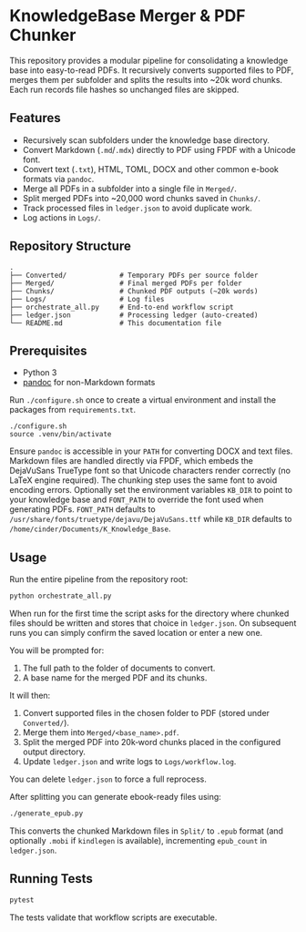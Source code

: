 # KnowledgeBase Merger & PDF Chunker

This repository provides a modular pipeline for consolidating a knowledge base into easy-to-read PDFs. It recursively converts supported files to PDF, merges them per subfolder and splits the results into ~20k word chunks. Each run records file hashes so unchanged files are skipped.

## Features

- Recursively scan subfolders under the knowledge base directory.
- Convert Markdown (`.md`/`.mdx`) directly to PDF using FPDF with a Unicode font.
- Convert text (`.txt`), HTML, TOML, DOCX and other common e-book formats via `pandoc`.
- Merge all PDFs in a subfolder into a single file in `Merged/`.
- Split merged PDFs into ~20,000 word chunks saved in `Chunks/`.
- Track processed files in `ledger.json` to avoid duplicate work.
- Log actions in `Logs/`.

## Repository Structure

```text
.
├── Converted/             # Temporary PDFs per source folder
├── Merged/                # Final merged PDFs per folder
├── Chunks/                # Chunked PDF outputs (~20k words)
├── Logs/                  # Log files
├── orchestrate_all.py     # End-to-end workflow script
├── ledger.json            # Processing ledger (auto-created)
└── README.md              # This documentation file
```

## Prerequisites

- Python 3
- [pandoc](https://pandoc.org/installing.html) for non-Markdown formats

Run `./configure.sh` once to create a virtual environment and install the
packages from `requirements.txt`.

```
./configure.sh
source .venv/bin/activate
```

Ensure `pandoc` is accessible in your `PATH` for converting DOCX and text files. Markdown files are handled directly via FPDF, which embeds the DejaVuSans TrueType font so that Unicode characters render correctly (no LaTeX engine required). The chunking step uses the same font to avoid encoding errors. Optionally set the environment variables `KB_DIR` to point to your knowledge base and `FONT_PATH` to override the font used when generating PDFs. `FONT_PATH` defaults to `/usr/share/fonts/truetype/dejavu/DejaVuSans.ttf` while `KB_DIR` defaults to `/home/cinder/Documents/K_Knowledge_Base`.

## Usage

Run the entire pipeline from the repository root:

```bash
python orchestrate_all.py
```

When run for the first time the script asks for the directory where chunked
files should be written and stores that choice in `ledger.json`. On subsequent
runs you can simply confirm the saved location or enter a new one.

You will be prompted for:
1. The full path to the folder of documents to convert.
2. A base name for the merged PDF and its chunks.

It will then:
1. Convert supported files in the chosen folder to PDF (stored under `Converted/`).
2. Merge them into `Merged/<base_name>.pdf`.
3. Split the merged PDF into 20k‑word chunks placed in the configured output directory.
4. Update `ledger.json` and write logs to `Logs/workflow.log`.

You can delete `ledger.json` to force a full reprocess.

After splitting you can generate ebook-ready files using:

```bash
./generate_epub.py
```

This converts the chunked Markdown files in `Split/` to `.epub` format (and
optionally `.mobi` if `kindlegen` is available), incrementing `epub_count` in
`ledger.json`.

## Running Tests

```bash
pytest
```

The tests validate that workflow scripts are executable.
